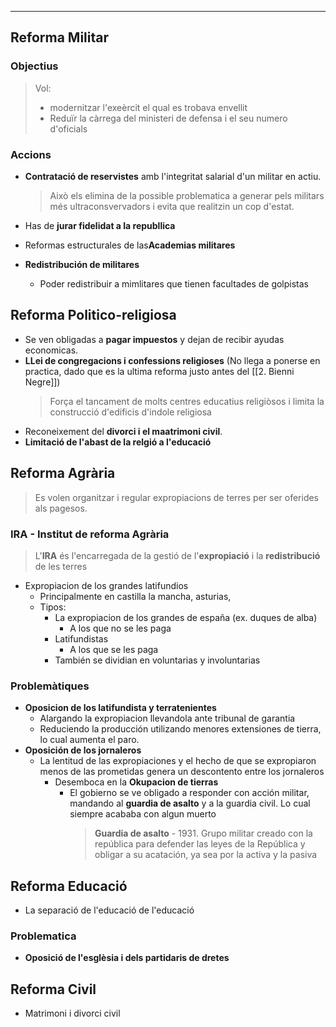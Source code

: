 ____
## Reforma Militar

### Objectius
> Vol:
> - modernitzar l'exeèrcit el qual es trobava envellit
> - Reduïr la càrrega del ministeri de defensa i el seu numero d'oficials

### Accions
 - **Contratació de reservistes** amb l'integritat salarial d'un militar en actiu. 
	>Això els elimina de la possible problematica a generar pels militars més ultraconsvervadors i evita que realitzin un cop d'estat.

- Has de **jurar fidelidat a la republlica**
- Reformas estructurales de las**Academias militares**
- **Redistribución de militares**
	- Poder redistribuir a mimlitares que tienen facultades de golpistas

## Reforma Politico-religiosa
- Se ven obligadas a **pagar impuestos** y dejan de recibir ayudas economicas.
- **LLei de congregacions i confessions religioses** (No llega a ponerse en practica, dado que es la ultima reforma justo antes del [[2. Bienni Negre]])
	> Força el tancament de molts centres educatius religiòsos i limita la construcció d'edificis d'indole religiosa
- Reconeixement del **divorci i el maatrimoni civil**.
- **Limitació de l'abast de la relgió a l'educació**

## Reforma Agrària
> Es volen organitzar i regular expropiacions de terres per ser oferides als pagesos.

### IRA - Institut de reforma Agrària

> L'**IRA** és l'encarregada de la gestió de l'**expropiació** i la **redistribució** de les terres

- Expropiacion de los grandes latifundios
	- Principalmente en castilla la mancha, asturias,
	- Tipos:
		- La expropiacion de los grandes de españa (ex. duques de alba)
			- A los que no se les paga
		- Latifundistas
			- A los que se les paga
		- También se dividian en voluntarias y involuntarias

### Problemàtiques
- **Oposicion de los latifundista y terratenientes**
	- Alargando la expropiacion llevandola ante tribunal de garantia
	- Reduciendo la producción utilizando menores extensiones de tierra, lo cual aumenta el paro.
- **Oposición de los jornaleros**
	- La lentitud de las expropiaciones y el hecho de que se expropiaron menos de las prometidas genera un descontento entre los jornaleros
		- Desemboca en la **Okupacion de tierras**
			- El gobierno se ve obligado a responder con acción militar, mandando al **guardia de asalto** y a la guardia civil. Lo cual siempre acababa con algun muerto
				> **Guardia de asalto** - 1931. Grupo militar creado con la república para defender las leyes de la República y obligar a su acatación, ya sea por la activa y la pasiva

## Reforma Educació
- La separació de l'educació de l'educació

### Problematica
- **Oposició de l'esglèsia i dels partidaris de dretes**

## Reforma Civil
- Matrimoni i divorci civil